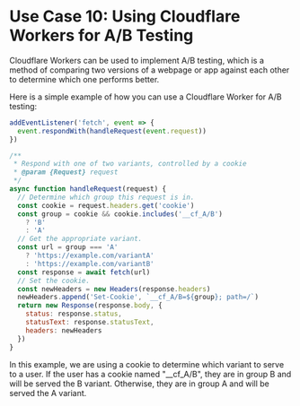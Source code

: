# Use Case 10: Using Cloudflare Workers for A/B Testing

Cloudflare Workers can be used to implement A/B testing, which is a method of comparing two versions of a webpage or app against each other to determine which one performs better.

Here is a simple example of how you can use a Cloudflare Worker for A/B testing:

```javascript
addEventListener('fetch', event => {
  event.respondWith(handleRequest(event.request))
})

/**
 * Respond with one of two variants, controlled by a cookie
 * @param {Request} request
 */
async function handleRequest(request) {
  // Determine which group this request is in.
  const cookie = request.headers.get('cookie')
  const group = cookie && cookie.includes('__cf_A/B')
    ? 'B'
    : 'A'
  // Get the appropriate variant.
  const url = group === 'A'
    ? 'https://example.com/variantA'
    : 'https://example.com/variantB'
  const response = await fetch(url)
  // Set the cookie.
  const newHeaders = new Headers(response.headers)
  newHeaders.append('Set-Cookie', `__cf_A/B=${group}; path=/`)
  return new Response(response.body, {
    status: response.status,
    statusText: response.statusText,
    headers: newHeaders
  })
}
```

In this example, we are using a cookie to determine which variant to serve to a user. If the user has a cookie named "__cf_A/B", they are in group B and will be served the B variant. Otherwise, they are in group A and will be served the A variant.